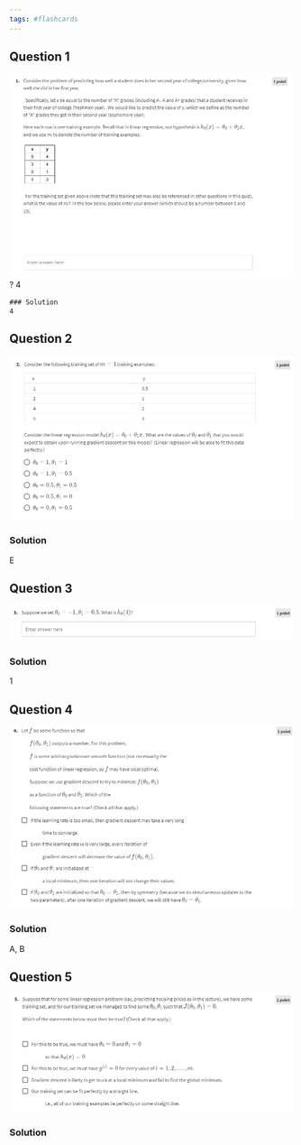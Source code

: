 ```yaml
---
tags: #flashcards
---
```


## Question 1
![](images/Pasted%20image%2020220523085649.png)
?
4

```
### Solution
4
```
## Question 2
![](images/Pasted%20image%2020220523085723.png)

### Solution
E

## Question 3
![](images/Pasted%20image%2020220523085735.png)

### Solution
1

## Question 4
![](images/Pasted%20image%2020220523085745.png)

### Solution
A, B

## Question 5
![](images/Pasted%20image%2020220523085754.png)

### Solution
